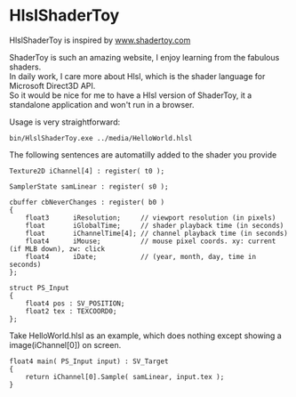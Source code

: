 HlslShaderToy
==

HlslShaderToy is inspired by www.shadertoy.com

ShaderToy is such an amazing website, I enjoy learning from the fabulous shaders.   
In daily work, I care more about Hlsl, which is the shader language for Microsoft Direct3D API.   
So it would be nice for me to have a Hlsl version of ShaderToy, it a standalone application and won't run in a browser.   

Usage is very straightforward:
```
bin/HlslShaderToy.exe ../media/HelloWorld.hlsl
```

The following sentences are automatilly added to the shader you provide    
```
Texture2D iChannel[4] : register( t0 );

SamplerState samLinear : register( s0 );

cbuffer cbNeverChanges : register( b0 )
{
    float3      iResolution;     // viewport resolution (in pixels)
    float       iGlobalTime;     // shader playback time (in seconds)
    float       iChannelTime[4]; // channel playback time (in seconds)
    float4      iMouse;          // mouse pixel coords. xy: current (if MLB down), zw: click
    float4      iDate;           // (year, month, day, time in seconds)
};

struct PS_Input
{
    float4 pos : SV_POSITION;
    float2 tex : TEXCOORD0;
};
```

Take HelloWorld.hlsl as an example, which does nothing except showing a image(iChannel[0]) on screen.   
```
float4 main( PS_Input input) : SV_Target
{
    return iChannel[0].Sample( samLinear, input.tex );
}
```
